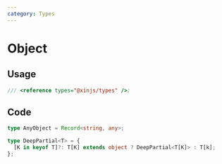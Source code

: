 ```yaml
---
category: Types
---
```


# Object

## Usage

```ts
/// <reference types="@xinjs/types" />;
```

## Code

```ts
type AnyObject = Record<string, any>;

type DeepPartial<T> = {
  [K in keyof T]?: T[K] extends object ? DeepPartial<T[K]> : T[k];
};
```
